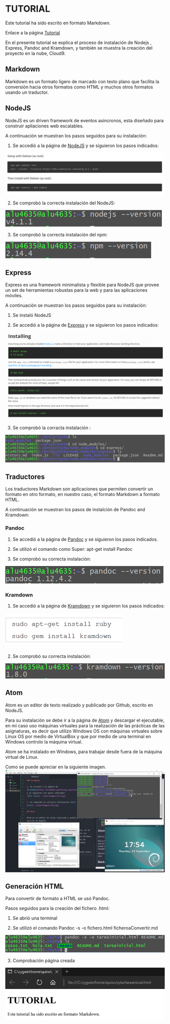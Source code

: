 # TUTORIAL
Este tutorial ha sido escrito en formato Markdown.

Enlace a la página [Tutorial](https://quinoescobar.github.io/styw_initialTasks)

En el presente tutorial se explica el proceso de instalación de Nodejs , Express, Pandoc and Kramdown, y también se muestra la creación del proyecto en la nube, Cloud9.

## Markdown

Markdown es un formato ligero de marcado con texto plano que facilita la conversión hacia otros formatos como HTML y muchos otros formatos  usando un traductor.

##  NodeJS

NodeJS es un driven framework de eventos asincronos, esta diseñado para construir apliaciones web escalables.

A continuación se muestran los pasos seguidos para su instalación:

1. Se accedió a la página de [NodeJS](https://nodejs.org/en/download/package-manager/) y se siguieron los pasos indicados:

![nodejs](images/snode1.PNG "nodejs")

2. Se comprobó la correcta instalación del NodeJS:

![nodejs2](images/s9.PNG "nodejs2")

3. Se comprobó la correcta instalación del npm:

![nodejs3](images/s8.PNG "nodejs3")



##  Express

Express es una  framework minimalista y flexible para NodeJS que provee un set de herramientas robustas para la web y para las aplicaciones móviles.

A continuación se muestran los pasos seguidos para su instalación:

1. Se instaló NodeJS

2. Se accedió a la página de [Express](http://expressjs.com/starter/installing.html) y se siguieron los pasos indicados:

![Express](images/s6.PNG "Express")

3. Se comprobó la corracta instalación :

![Express2](images/s66.PNG "Express2")


##  Traductores

Los traductores Markdown son aplicaciones que permiten convertir un formato en otro formato, en nuestro caso, el formato Markdown a formato HTML.

A continuación se muestran los pasos de instalción de Pandoc and Kramdown:

### Pandoc

1. Se accedió a la página de [Pandoc](http://pandoc.org/installing.html) y se siguieron los pasos indicados.

2. Se utilizó el comando como Super: apt-get install Pandoc

3. Se comprobó su correcta instalación:

![Pandoc](images/s7.PNG "Pandoc")

### Kramdown

1. Se accedió a la página de [Kramdown](http://kramdown.gettalong.org/installation.html) y se siguieron los pasos indicados:

![Kramdown](images/s12.PNG "Kramdown")

2. Se comprobó su correcta instalación:

![Kramdown2](images/s10.PNG "Kramdown2")

## Atom

Atom es un editor de texto realizado y publicado por Github, escrito en NodeJS.

Para su instalación se debe ir a la página de [Atom](https://atom.io/) y descargar el ejecutable, en mi caso uso máquinas virtuales para la realización de las prácticas de las asignaturas, es decir que utilizo Windows OS con máquinas virtuales sobre Linux OS por medio de VirtualBox y que por medio de una terminal en Windows controlo la máquina virtual.

Atom se ha instalado en Windows, para trabajar desde fuera de la máquina virtual de Linux.

Como se puede apreciar en la siguiente imagen.
![sywt](images/s13.PNG "sywt")


## Generación HTML

Para convertir de formato a HTML se usó Pandoc.

Pasos seguidos para la creación del fichero .html:

1. Se abrió una terminal

2. Se utilizó el comando Pandoc -s -o fichero.html ficheroaConvertir.md

![pandocHTML](images/s14.PNG "pHTML")

3. Comprobación página creada

![pandocHTML2](images/s15.PNG "pHTML2")
